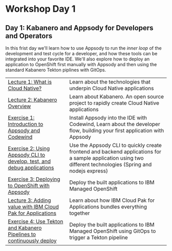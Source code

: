 # Workshop Day 1

## Day 1: Kabanero and Appsody for Developers and Operators

In this frist day we'll learn how to use Appsody to run the *inner loop* of the development and test cycle for a developer, and how these tools can be integrated into your favorite IDE. We'll also explore how to deploy an application to OpenShift first manually with Appsody and then using the standard Kabanero Tekton piplines with GitOps.

|   |   |
| - | - |
| [Lecture 1: What is Cloud Native?](https://ibm.box.com/s/3pvl4jdi3xifs1olzcl9np904zvk5ueo) | Learn about the technologies that underpin Cloud Native applications |
| [Lecture 2: Kabanero Overview](https://ibm.box.com/s/6jl4b7sj8xqgh7rvxtea5ykpsjyu1siz) | Learn about Kabanero. An open source project to rapidly create Cloud Native applications |
| [Exercise 1: Introduction to Appsody and Codewind](../exercise-1/README.md) | Install Appsody into the IDE with Codewind, Learn about the developer flow, building your first application with Appsody |
| [Exercise 2: Using Appsody CLI to develop, test, and debug applications](../exercise-2/README.md) | Use the Appsody CLI to quickly create frontend and backend applications for a sample application using two different technologies (Spring and nodejs express) |
| [Exercise 3: Deploying to OpenShift with Appsody](../exercise-3/README.md) | Deploy the built applications to IBM Managed OpenShift |
| [Lecture 3: Adding value with IBM Cloud Pak for Applications](https://ibm.box.com/s/y4wh104vdos1vw5kdjwwuhebf8jgq580) | Learn about how IBM Cloud Pak for Applications bundles everything together |
| [Exercise 4: Use Tekton and Kabanero Pipelines to continuously deploy](../exercise-4/README.md) | Deploy the built applications to IBM Managed OpenShift using GitOps to trigger a Tekton pipeline |
